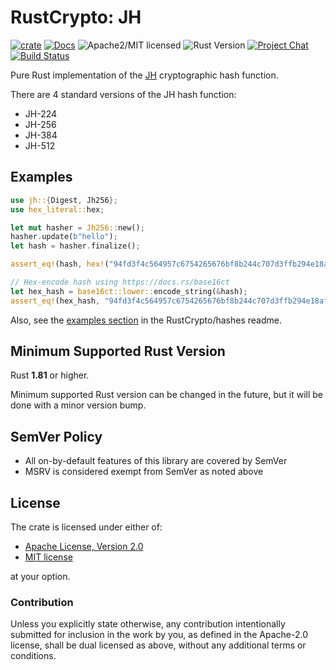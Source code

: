 # RustCrypto: JH

[![crate][crate-image]][crate-link]
[![Docs][docs-image]][docs-link]
![Apache2/MIT licensed][license-image]
![Rust Version][rustc-image]
[![Project Chat][chat-image]][chat-link]
[![Build Status][build-image]][build-link]

Pure Rust implementation of the [JH] cryptographic hash function.

There are 4 standard versions of the JH hash function:

* JH-224
* JH-256
* JH-384
* JH-512

## Examples

```rust
use jh::{Digest, Jh256};
use hex_literal::hex;

let mut hasher = Jh256::new();
hasher.update(b"hello");
let hash = hasher.finalize();

assert_eq!(hash, hex!("94fd3f4c564957c6754265676bf8b244c707d3ffb294e18af1f2e4f9b8306089"));

// Hex-encode hash using https://docs.rs/base16ct
let hex_hash = base16ct::lower::encode_string(&hash);
assert_eq!(hex_hash, "94fd3f4c564957c6754265676bf8b244c707d3ffb294e18af1f2e4f9b8306089");
```

Also, see the [examples section] in the RustCrypto/hashes readme.

## Minimum Supported Rust Version

Rust **1.81** or higher.

Minimum supported Rust version can be changed in the future, but it will be
done with a minor version bump.

## SemVer Policy

- All on-by-default features of this library are covered by SemVer
- MSRV is considered exempt from SemVer as noted above

## License

The crate is licensed under either of:

* [Apache License, Version 2.0](http://www.apache.org/licenses/LICENSE-2.0)
* [MIT license](http://opensource.org/licenses/MIT)

at your option.

### Contribution

Unless you explicitly state otherwise, any contribution intentionally submitted
for inclusion in the work by you, as defined in the Apache-2.0 license, shall be
dual licensed as above, without any additional terms or conditions.

[//]: # (badges)

[crate-image]: https://img.shields.io/crates/v/jh.svg
[crate-link]: https://crates.io/crates/jh
[docs-image]: https://docs.rs/jh/badge.svg
[docs-link]: https://docs.rs/jh/
[license-image]: https://img.shields.io/badge/license-Apache2.0/MIT-blue.svg
[rustc-image]: https://img.shields.io/badge/rustc-1.81+-blue.svg
[chat-image]: https://img.shields.io/badge/zulip-join_chat-blue.svg
[chat-link]: https://rustcrypto.zulipchat.com/#narrow/stream/260041-hashes
[build-image]: https://github.com/RustCrypto/hashes/workflows/jh/badge.svg?branch=master
[build-link]: https://github.com/RustCrypto/hashes/actions?query=workflow%jh

[//]: # (general links)

[JH]: https://en.wikipedia.org/wiki/JH_(hash_function)
[examples section]: https://github.com/RustCrypto/hashes#Examples
